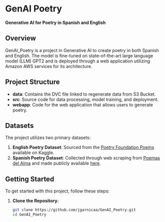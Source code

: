 # GenAI Poetry

**Generative AI for Poetry in Spanish and English**

## Overview

GenAI_Poetry is a project in Generative AI to create poetry in both Spanish and English. The model is fine-tuned on state-of-the-art large language model (LLM) GPT2 and is deployed through a web application utilizing Amazon AWS services for its architecture.

## Project Structure

- **data**: Contains the DVC file linked to regenerate data from S3 Bucket.
- **src**: Source code for data processing, model training, and deployment.
- **webapp**: Code for the web application that allows users to generate poetry.

## Datasets

The project utilizes two primary datasets:

1. **English Poetry Dataset**: Sourced from the [Poetry Foundation Poems](https://www.kaggle.com/datasets/tgdivy/poetry-foundation-poems) available on Kaggle.
2. **Spanish Poetry Dataset**: Collected through web scraping from [Poemas del Alma](https://www.poemas-del-alma.com) and made publicly available [here](https://www.kaggle.com/datasets/jgarnicaaza/spanish-poetry-dataset-dataset-poemas-en-espaol).

## Getting Started

To get started with this project, follow these steps:

1. **Clone the Repository**:
   ```bash
   git clone https://github.com/jgarnicaa/GenAI_Poetry.git
   cd GenAI_Poetry
